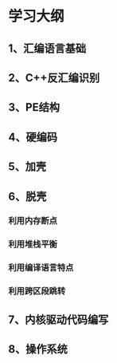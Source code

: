 # 学习大纲

## 1、汇编语言基础

## 2、C++反汇编识别

## 3、PE结构

## 4、硬编码

## 5、加壳

## 6、脱壳

### 利用内存断点



### 利用堆栈平衡
### 利用编译语言特点
### 利用跨区段跳转

## 7、内核驱动代码编写

## 8、操作系统